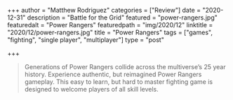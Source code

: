 +++
author = "Matthew Rodriguez"
categories = ["Review"]
date = "2020-12-31"
description = "Battle for the Grid"
featured = "power-rangers.jpg"
featuredalt = "Power Rangers"
featuredpath = "img/2020/12"
linktitle = "2020/12/power-rangers.jpg"
title = "Power Rangers"
tags = ["games", "fighting", "single player", "multiplayer"]
type = "post"

+++

> Generations of Power Rangers collide across the multiverse’s 25 year history. Experience authentic, but reimagined Power Rangers gameplay. This easy to learn, but hard to master fighting game is designed to welcome players of all skill levels.
